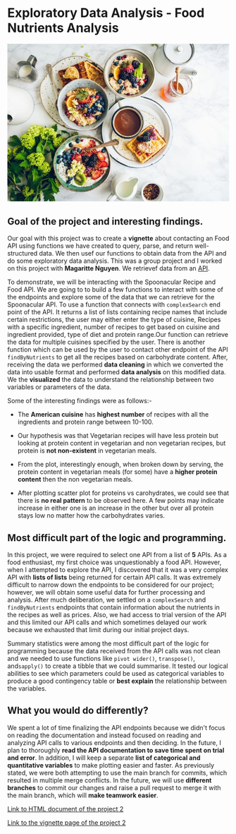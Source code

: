 # Exploratory Data Analysis - Food Nutrients Analysis

![Food API Analysis](/docs/assets/img/food-API.jpg)

## Goal of the project and interesting findings.

Our goal with this project was to create a **vignette** about contacting an Food API using functions we have created to 
query, parse, and return well-structured data. We then usef our functions to obtain data from the API and do some exploratory data analysis. This was a group project
and I worked on this project with **Magaritte Nguyen**. We retrievef data from an [API](https://spoonacular.com/food-api/docs). 

To demonstrate, we will be interacting with the Spoonacular Recipe and Food API. We are going to to build a few functions to interact with some of the endpoints and explore some of the data that we can retrieve for the Spoonacular API. To use a function that connects with `complexSearch` end point of the API. It returns a list of lists containing recipe names that include certain restrictions, the user may either enter the type of cuisine, Recipes with a specific ingredient, number of recipes to get based on cuisine and ingredient provided, type of diet and protein range.Our function can retrieve the data for multiple cuisines specified by the user. There is another function which can be used by the user to contact other endpoint of the API `findByNutrients` to get all the recipes based on carbohydrate content. After, receiving the data we performed **data cleaning** in which we converted the data into usable format and performed **data analysis** on this modified data. We the **visualized** the data to understand the relationship between two variables or parameters of the data.

Some of the interesting findings were as follows:-
  - The **American cuisine** has **highest number** of recipes with all the ingredients and protein range between 10-100. 
  
  - Our hypothesis was that Vegetarian recipes will have less protein but looking at protein content in vegetarian and non vegetarian recipes, but protein is **not non-existent** in vegetarian meals.
  
  - From the plot, interestingly enough, when broken down by serving, the protein content in vegetarian meals (for some) have a **higher protein content** then the non vegetarian meals.
  
  - After plotting scatter plot for proteins vs carohydrates, we could see that there is **no real pattern** to be observed here. A few points may indicate increase in either one is an increase in the other but over all protein stays low no matter how the carbohydrates varies. 
  
## Most difficult part of the logic and programming.

In this project, we were required to select one API from a list of **5** APIs. As a food enthusiast, my first choice was unquestionably a food API. However, when I 
attempted to explore the API, I discovered that it was a very complex API with **lists of lists** being returned for certain API calls. It was extremely difficult to
narrow down the endpoints to be considered for our project; however, we will obtain some useful data for further processing and analysis. After much deliberation, 
we settled on a `complexSearch` and `findByNutrients` endpoints that contain information about the nutrients in the recipes as well as prices. Also, we had access to
trial version of the API and this limited our API calls and which sometimes delayed our work because we exhausted that limit during our initial project days. 

Summary statistics were among the most difficult part of the logic for programming because the data received from the API calls was not clean and we needed to use 
functions like `pivot wider()`, `transpose()`, and`sapply()` to create a tibble that we could summarise. It tested our logical abilities to see which parameters 
could be used as categorical variables to produce a good contingency table or **best explain** the relationship between the variables.

## What you would do differently?

We spent a lot of time finalizing the API endpoints because we didn't focus on reading the documentation and instead focused on reading and analyzing API calls to various endpoints and then deciding. In the future, I plan to thoroughly **read the API documentation to save time spent on trial and error**. In addition, I will keep a separate **list of categorical and quantitative variables** to make plotting easier and faster. As previously stated, we were both attempting to use the main branch for commits, which resulted in multiple merge conflicts. In the future, we will use **different branches** to commit our changes and raise a pull request to merge it with the main branch, which will **make teamwork easier**.

[Link to HTML document of the project 2](https://suyogd9.github.io/README.html)

[Link to the vignette page of the project 2](https://pages.github.ncsu.edu/sdharma2/ST558_Project_2_C/)
